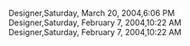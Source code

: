 ﻿Designer,Saturday, March 20, 2004,6:06 PM  Designer,Saturday, February 7, 2004,10:22 AM  Designer,Saturday, February 7, 2004,10:22 AM